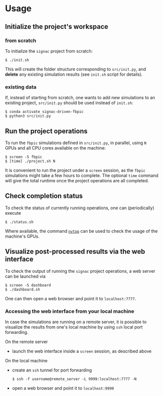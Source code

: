 # Usage

## Initialize the project's workspace

### from scratch

To initialize the `signac` project from scratch:

```console
$ ./init.sh
```

This will create the folder structure corresponding to `src/init.py`, and
**delete** any existing simulation results (see `init.sh` script for details).

### existing data

If, instead of starting from scratch, one wants to add new simulations to an
existing project, `src/init.py` should be used instead of `init.sh`:

```console
$ conda activate signac-driven-fbpic
$ python3 src/init.py
```

## Run the project operations

To run the `fbpic` simulations defined in `src/init.py`, in parallel, using `N`
GPUs and all CPU cores available on the machine:

```console
$ screen -S fbpic
$ [time] ./project.sh N
```

It is convenient to run the project under a `screen` session, as the `fbpic`
simulations might take a few hours to complete. The optional `time` command will
give the total runtime once the project operations are all completed.

## Check completion status

To check the status of currently running operations, one can (periodically)
execute

```console
$ ./status.sh
```

Where available, the command [`nvtop`](https://github.com/Syllo/nvtop) can be
used to check the usage of the machine's GPUs.

## Visualize post-processed results via the web interface

To check the output of running the `signac` project operations, a web server
can be launched via

```console
$ screen -S dashboard
$ ./dashboard.sh
```

One can then open a web browser and point it to `localhost:7777`.

### Accessing the web interface from your local machine

In case the simulations are running on a remote server, it is possible to
visualize the results from one's local machine by using `ssh` local port
forwarding.

On the remote server

- launch the web interface inside a `screen` session, as described above

On the local machine

- create an `ssh` tunnel for port forwarding

  ```console
  $ ssh -f username@remote_server -L 9999:localhost:7777 -N
  ```

- open a web browser and point it to `localhost:9999`
